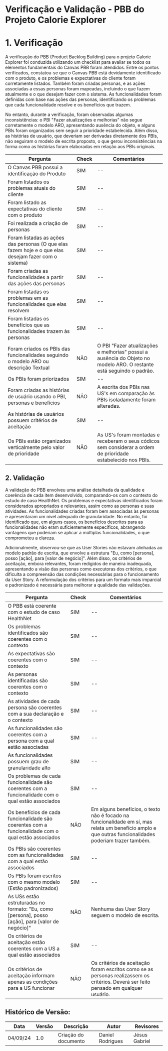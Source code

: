 # Verificação e Validação - PBB do Projeto Calorie Explorer

# 1. Verificação
A verificação do PBB (Product Backlog Building) para o projeto Calorie Explorer foi conduzida utilizando um checklist para avaliar se todos os elementos fundamentais do Canvas PBB foram atendidos. Entre os pontos verificados, constatou-se que o Canvas PBB está devidamente identificado com o produto, e os problemas e expectativas do cliente foram corretamente listados. Também foram criadas personas, e as ações associadas a essas personas foram mapeadas, incluindo o que fazem atualmente e o que desejam fazer com o sistema. As funcionalidades foram definidas com base nas ações das personas, identificando os problemas que cada funcionalidade resolve e os benefícios que trazem.

No entanto, durante a verificação, foram observadas algumas inconsistências: o PBI "Fazer atualizações e melhorias" não segue corretamente o modelo ARO, apresentando ausência do objeto, e alguns PBIs foram organizados sem seguir a prioridade estabelecida. Além disso, as histórias de usuário, que deveriam ser derivadas diretamente dos PBIs, não seguiram o modelo de escrita proposto, o que gerou inconsistências na forma como as histórias foram elaboradas em relação aos PBIs originais.

Pergunta | Check | Comentários
-------- | ----- | ----------
O Canvas PBB possui a identificação do Produto | SIM | --
Foram listados os problemas atuais do cliente |  SIM | --
Foram listado as expectativas do cliente com o produto | SIM | --
Foi realizada a criação de personas | SIM | --
Foram listadas as ações das personas (O que elas fazem hoje e o que elas desejam fazer com o sistema) | SIM | --
Foram criadas as funcionalidades a partir das ações das personas | SIM | -- 
Foram listadas os problemas em as funcionalidades que elas resolvem | SIM | -- 
Foram listadas os benefícios que as funcionalidades trazem às personas | SIM | --
Foram criados os PBIs das funcionalidades seguindo o modelo ARO ou descrição Textual | NÃO | O PBI "Fazer atualizações e melhorias" possui a ausência do Objeto no modelo ARO. O restante está seguindo o padrão.
Os PBIs foram priorizados | SIM | -- 
Foram criadas as histórias de usuário usando o PBI, personas e benefícios | NÃO | A escrita dos PBIs nas US's em comparação às PBIs isoladamente foram alteradas.
As histórias de usuários possuem critérios de aceitação | SIM | -- 
Os PBIs estão organizados verticalmente pelo valor de prioridade | NÃO | As US's foram montadas e receberam o seus códicos sem considerar a ordem de prioridade estabelecido nos PBIs.

## 2. Validação
A validação do PBB envolveu uma análise detalhada da qualidade e coerência de cada item desenvolvido, comparando-os com o contexto do estudo de caso HealthNet. Os problemas e expectativas identificados foram considerados apropriados e relevantes, assim como as personas e suas atividades. As funcionalidades criadas foram bem associadas às personas e apresentaram um nível adequado de granularidade. No entanto, foi identificado que, em alguns casos, os benefícios descritos para as funcionalidades não eram suficientemente específicos, abrangendo vantagens que poderiam se aplicar a múltiplas funcionalidades, o que comprometeu a clareza.

Adicionalmente, observou-se que as User Stories não estavam alinhadas ao modelo padrão de escrita, que envolve a estrutura "Eu, como [persona], posso [ação], para [valor de negócio]". Além disso, os critérios de aceitação, embora relevantes, foram redigidos de maneira inadequada, apresentando a visão das personas como executoras dos critérios, o que dificulta a compreensão das condições necessárias para o funcionamento da User Story. A reformulação dos critérios para um formato mais imparcial e padronizado é necessária para melhorar a qualidade das validações.

Pergunta | Check | Comentários
-------- | ----- | ----------
O PBB está coerente com o estudo de caso HealthNet | SIM | --
Os problemas identificados são coerentes com o contexto | SIM | -- 
As expectativas são coerentes com o contexto | SIM | --
As personas identificadas são coerentes com o contexto | SIM | -- 
As atividades de cada persona são coerentes com a sua declaração e o contexto | SIM | --
As funcionalidades são coerentes com a persona com a qual estão associadas | SIM | --
As funcionalidades possuem grau de granularidade alto | SIM | --
Os problemas de cada funcionalidade são coerentes com a funcionalidade com o qual estão associados | SIM | -- 
Os benefícios de cada funcionalidade são coerentes com a funcionalidade com o qual estão associados | NÃO | Em alguns benefícios, o texto não é focado na funcionalidade em sí, mas relata um benefício amplo e que outras funcionalidades poderiam trazer também.
Os PBIs são coerentes com as funcionalidades com a qual estão associados | SIM | --
Os PBIs foram escritos com o mesmo modelo (Estão padronizados) | SIM | --
As USs estão estruturadas no formato: "Eu, como [persona], posso [ação], para [valor de negócio]" | NÃO | Nenhuma das User Story seguem o modelo de escrita.
Os critérios de aceitação estão coerentes com a US a qual estão associados | SIM | -- 
Os critérios de aceitação informam apenas as condições para a US funcionar | NÃO | Os critérios de aceitação foram escritos como se as personas realizassem os critérios. Deverá ser feito pensado em qualquer usuário.


## Histórico de Versão:
Data | Versão | Descrição | Autor | Revisores 
---- | ------ | --------- | ----- | ---------
04/09/24 | 1.0 | Criação do documento | Daniel Rodrigues | Jésus Gabriel